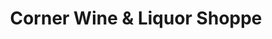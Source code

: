 ---
title: "Corner Wine & Liquor Shoppe"
url: /lamar/corner-wine-und-liquor-shoppe/
shop: Spirituosen
---